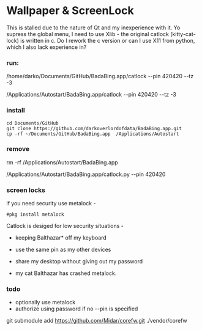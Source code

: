 

# Wallpaper & ScreenLock
This is stalled due to the nature of Qt and my inexperience with it. Yo supress the global menu, I need to use Xlib - the original catlock (kitty-cat-lock) is written in c. Do I rework the c version or can I use X11 from python, which I also lack experience in?

### run:
/home/darko/Documents/GitHub/BadaBing.app/catlock --pin 420420 --tz -3

/Applications/Autostart/BadaBing.app/catlock --pin 420420 --tz -3

### install
```
cd Documents/GitHub 
git clone https://github.com/darkoverlordofdata/BadaBing.app.git
cp -rf ~/Documents/GitHub/BadaBing.app  /Applications/Autostart
```

### remove 
rm -rf /Applications/Autostart/BadaBing.app

/Applications/Autostart/BadaBing.app/catlock.py --pin 420420

### screen locks
if you need security use metalock -
```
#pkg install metalock
```
Catlock is desiged for low security situations - 
* keeping Balthazar* off my keyboard
* use the same pin as my other devices
* share my desktop without giving out my password

* my cat Balthazar has crashed metalock.  

### todo 
* optionally use metalock
* authorize using password if no --pin is specified

git submodule add https://github.com/Midar/corefw.git ./vendor/corefw